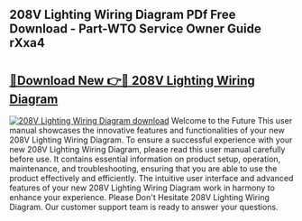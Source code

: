 ## 208V Lighting Wiring Diagram PDf Free Download - Part-WTO Service Owner Guide rXxa4

# <h2><a href="http://dfmc1h7.blite.top/?on=208V+Lighting+Wiring+Diagram">🔗Download New 👉🔴 208V Lighting Wiring Diagram</a></h2>

[![208V Lighting Wiring Diagram download](https://i.imgur.com/lujVjoI.png)](http://dfmc1h7.blite.top/?on=208V+Lighting+Wiring+Diagram)
Welcome to the Future This user manual showcases the innovative features and functionalities of your new 208V Lighting Wiring Diagram. To ensure a successful experience with your new 208V Lighting Wiring Diagram, please read this user manual carefully before use. It contains essential information on product setup, operation, maintenance, and troubleshooting, ensuring that you are able to use the product effectively and efficiently. The intuitive user interface and advanced features of your new 208V Lighting Wiring Diagram work in harmony to enhance your experience. Please Don't Hesitate 208V Lighting Wiring Diagram. Our customer support team is ready to answer your questions.
